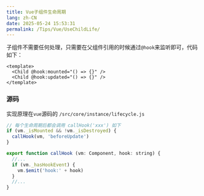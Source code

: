 ```yaml
---
title: Vue子组件生命周期
lang: zh-CN
date: 2025-05-24 15:53:31
permalink: /Tips/Vue/UseChildLife/
---
```


子组件不需要任何处理，只需要在父组件引用的时候通过`@hook`来监听即可，代码如下：

```vue
<template>
  <Child @hook:mounted="() => {}" />
  <Child @hook:updated="() => {}" />
</template>
```

### 源码

实现原理在`vue`源码的 `/src/core/instance/lifecycle.js`

```js
// 每个生命周期后都会调用 callHook('xxx') 如下
if (vm._isMounted && !vm._isDestroyed) {
  callHook(vm, 'beforeUpdate')
}

export function callHook (vm: Component, hook: string) {
  //...
  if (vm._hasHookEvent) {
    vm.$emit('hook:' + hook)
  }
  //...
}
```
